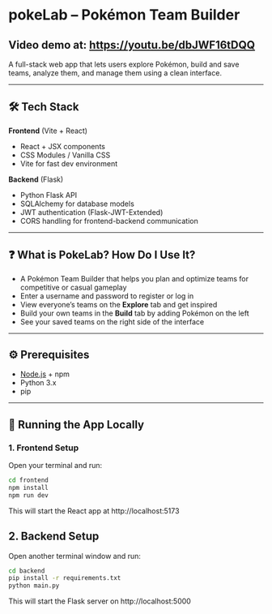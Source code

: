 # pokeLab – Pokémon Team Builder
## Video demo at: https://youtu.be/dbJWF16tDQQ

A full-stack web app that lets users explore Pokémon, build and save teams, analyze them, and manage them using a clean interface.

---

## 🛠 Tech Stack

**Frontend** (Vite + React)
- React + JSX components
- CSS Modules / Vanilla CSS
- Vite for fast dev environment

**Backend** (Flask)
- Python Flask API
- SQLAlchemy for database models
- JWT authentication (Flask-JWT-Extended)
- CORS handling for frontend-backend communication

---

## ❓ What is PokeLab? How Do I Use It?

- A Pokémon Team Builder that helps you plan and optimize teams for competitive or casual gameplay
- Enter a username and password to register or log in
- View everyone’s teams on the **Explore** tab and get inspired
- Build your own teams in the **Build** tab by adding Pokémon on the left
- See your saved teams on the right side of the interface

---

## ⚙️ Prerequisites

- [Node.js](https://nodejs.org/) + npm
- Python 3.x
- pip

---

## 🚀 Running the App Locally

### 1. Frontend Setup

Open your terminal and run:

```bash
cd frontend
npm install
npm run dev
```
This will start the React app at http://localhost:5173

## 2. Backend Setup

Open another terminal window and run:

```bash
cd backend
pip install -r requirements.txt
python main.py
```
This will start the Flask server on http://localhost:5000
